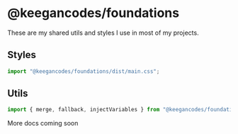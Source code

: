# @keegancodes/foundations

These are my shared utils and styles I use in most of my projects.

## Styles

```ts
import "@keegancodes/foundations/dist/main.css";
```

## Utils

```ts
import { merge, fallback, injectVariables } from "@keegancodes/foundations";
```

More docs coming soon
